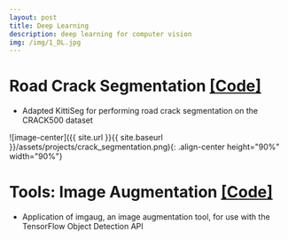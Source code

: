 ```yaml
---
layout: post
title: Deep Learning
description: deep learning for computer vision
img: /img/1_DL.jpg
---
```


# **Road Crack Segmentation** [[Code]](https://github.com/lefthandwriter/KittiSeg)

- Adapted KittiSeg for performing road crack segmentation on the CRACK500 dataset

![image-center]({{ site.url }}{{ site.baseurl }}/assets/projects/crack_segmentation.png){: .align-center height="90%" width="90%"}


# **Tools: Image Augmentation** [[Code]](https://github.com/lefthandwriter/deep-learning-cv/tree/master/image_augmentation)

- Application of imgaug, an image augmentation tool, for use with the TensorFlow Object Detection API
